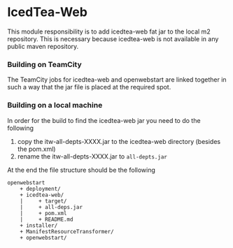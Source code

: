 # IcedTea-Web

This module responsibility is to add icedtea-web fat jar to the local m2 repository.
This is necessary because icedtea-web is not available in any public maven repository.

### Building on TeamCity
The TeamCity jobs for icedtea-web and openwebstart are linked together in such a way that the
jar file is placed at the required spot.

### Building on a local machine
In order for the build to find the icedtea-web jar you need to do the following

1. copy the itw-all-depts-XXXX.jar to the icedtea-web directory (besides the pom.xml)
2. rename the itw-all-depts-XXXX.jar to `all-depts.jar`

At the end the file structure should be the following

```
openwebstart
    + deployment/
    + icedtea-web/
    |     + target/
    |     + all-deps.jar
    |     + pom.xml
    |     + README.md
    + installer/
    + ManifestResourceTransformer/
    + openwebstart/

```

